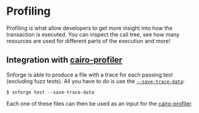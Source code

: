 # Profiling

Profiling is what allow developers to get more insight into how the transaction is executed.
You can inspect the call tree, see how many resources are used for different parts of the execution and more!

## Integration with [cairo-profiler](https://github.com/software-mansion/cairo-profiler)

Snforge is able to produce a file with a trace for each passing test (excluding fuzz tests). 
All you have to do is use the [`--save-trace-data`](../appendix/snforge/test.md#--save-trace-data):

```shell
$ snforge test --save-trace-data
```

Each one of these files can then be used as an input
for the [cairo-profiler](https://github.com/software-mansion/cairo-profiler).

